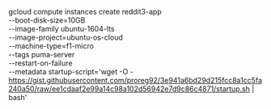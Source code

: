 gcloud compute instances create reddit3-app\
  --boot-disk-size=10GB \
  --image-family ubuntu-1604-lts \
  --image-project=ubuntu-os-cloud \
  --machine-type=f1-micro \
  --tags puma-server \
  --restart-on-failure \
  --metadata startup-script='wget -O -  https://gist.githubusercontent.com/proreg92/3e941a6bd29d215fcc8a1cc5fa240a50/raw/ee1cdaaf2e99a14c98a102d56942e7d9c86c4871/startup.sh | bash'
